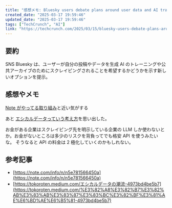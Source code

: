 ```yaml
---
title: "感想メモ: Bluesky users debate plans around user data and AI training"
created_date: "2025-03-17 19:59:46"
updated_date: "2025-03-17 19:59:46"
tags: ["TechCrunch", "AI"]
link: "https://techcrunch.com/2025/03/15/bluesky-users-debate-plans-around-user-data-and-ai-training/"
---
```


## 要約

SNS Bluesky は、ユーザーが自分の投稿やデータを生成 AI のトレーニングや公共アーカイブのためにスクレイピングされることを希望するかどうかを示す新しいオプションを提示。

## 感想やメモ

[Note がやってる取り組み]()と近い気がする

あと [エシカルデータっていう考え方](https://tokoroten.medium.com/%E3%82%A8%E3%82%B7%E3%82%AB%E3%83%AB%E3%83%87%E3%83%BC%E3%82%BF%E3%81%AE%E6%BD%AE%E6%B5%81-4973bd4be5b7)を思い出した。

お金がある企業はスクレイピング先を明示している企業の LLM しか使わないとか。お金がないところは多少のリスクを背負ってでも格安 API を使うみたいな。
そうなると API の料金は 2 極化していくのかもしれない。

## 参考記事

- [https://note.com/info/n/n5e781566450a](https://note.com/info/n/n5e781566450a)
- [https://tokoroten.medium.com/エシカルデータの潮流-4973bd4be5b7](https://tokoroten.medium.com/%E3%82%A8%E3%82%B7%E3%82%AB%E3%83%AB%E3%83%87%E3%83%BC%E3%82%BF%E3%81%AE%E6%BD%AE%E6%B5%81-4973bd4be5b7)
